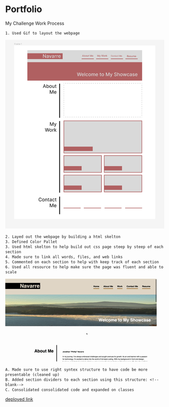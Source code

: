 # Portfolio

My Challenge Work Process

    1. Used Gif to layout the webpage

![Project Portfolio Layout](.assets/images/layout.png)

    2. Layed out the webpage by building a html skelton 
    3. Defined Color Pallet
    3. Used html skelton to help build out css page steep by steep of each section
    4. Made sure to link all words, files, and web links
    5. Commented on each section to help with keep track of each section 
    6. Used all resource to help make sure the page was fluent and able to scale

![Project Portfolio Website](.assets/images/Screen.gif)

    A. Made sure to use right syntex structure to have code be more presentable (cleaned up)
    B. Added section dividers to each section using this structure: <!--blank-->
    C. Consolidated consolidated code and expanded on classes 

[deployed link](https://one4thenation.github.io/Portfolio/)
